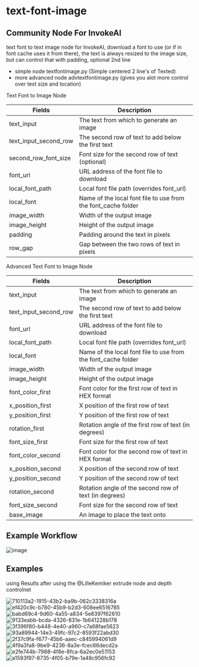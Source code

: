 # text-font-image
## Community Node For InvokeAI

text font to text image node for InvokeAI, download a font to use (or if in font cache uses it from there), the text is always resized to the image size, but can control that with padding, optional 2nd line

* simple node textfontimage.py (Simple centered 2 line's of Texted)
* more advanced node advtextfontimage.py (gives you alot more control over text size and location)

Text Font to Image Node

| Fields                  | Description                                            |
| ------------------------ | ------------------------------------------------------ |
| text_input               | The text from which to generate an image               |
| text_input_second_row    | The second row of text to add below the first text     |
| second_row_font_size     | Font size for the second row of text (optional)        |
| font_url                | URL address of the font file to download               |
| local_font_path         | Local font file path (overrides font_url)              |
| local_font              | Name of the local font file to use from the font_cache folder |
| image_width              | Width of the output image                              |
| image_height             | Height of the output image                             |
| padding                  | Padding around the text in pixels                       |
| row_gap                  | Gap between the two rows of text in pixels 

Advanced Text Font to Image Node

| Fields                  | Description                                            |
| ------------------------ | ------------------------------------------------------ |
| text_input               | The text from which to generate an image               |
| text_input_second_row    | The second row of text to add below the first text     |
| font_url                | URL address of the font file to download               |
| local_font_path         | Local font file path (overrides font_url)              |
| local_font              | Name of the local font file to use from the font_cache folder |
| image_width              | Width of the output image                              |
| image_height             | Height of the output image                             |
| font_color_first         | Font color for the first row of text in HEX format     |
| x_position_first         | X position of the first row of text                    |
| y_position_first         | Y position of the first row of text                    |
| rotation_first           | Rotation angle of the first row of text (in degrees)   |
| font_size_first          | Font size for the first row of text                     |
| font_color_second        | Font color for the second row of text in HEX format    |
| x_position_second        | X position of the second row of text                   |
| y_position_second        | Y position of the second row of text                   |
| rotation_second          | Rotation angle of the second row of text (in degrees)  |
| font_size_second         | Font size for the second row of text                    |
| base_image               | An image to place the text onto      |

## Example Workflow
![image](https://github.com/mickr777/textfontimage/assets/115216705/e226a5e0-eadb-426a-89fe-3657c546d5ed)

## Examples
using Results after using the @LilleKemiker extrude node and depth controlnet

![710113a2-1915-43b2-ba9b-062c3338316a](https://github.com/mickr777/textfontimage/assets/115216705/3e591f7e-b86e-4fcf-810e-3caffb278936)
![ef420c9c-b780-45b9-b2d3-608ee6516785](https://github.com/mickr777/textfontimage/assets/115216705/32b47c93-f953-4d51-8ffa-cdb3bcc2a084)
![babd69c4-9d60-4a55-a834-5e8397f62610](https://github.com/mickr777/textfontimage/assets/115216705/46c3f2aa-c5fc-4fcf-9daf-49966ad98e73)
![9133eabb-bcda-4326-831e-1b641228b178](https://github.com/mickr777/textfontimage/assets/115216705/8c20f1e2-fd06-4256-a005-f56ccc4218ee)
![3f396f80-b448-4e40-a960-c7a68fae5623](https://github.com/mickr777/textfontimage/assets/115216705/7fb07189-4138-4f64-8cd3-3d61bb372b81)
![93a89944-14e3-49fc-97c2-8593f22abd30](https://github.com/mickr777/textfontimage/assets/115216705/d8ffe6ea-2545-4fad-b188-3730e6db9a8c)
![2f37c9fa-f677-45b6-aaec-c845994061d9](https://github.com/mickr777/textfontimage/assets/115216705/648202db-6bf2-465e-843b-d6b52393912f)
![4f9a3fa8-9be9-4236-8a3e-fcec66decd2a](https://github.com/mickr777/textfontimage/assets/115216705/e4c51693-4455-4f55-99fe-3bcaf38241de)
![e2fe744b-7988-4f8e-8fca-6a2ec0e51153](https://github.com/mickr777/textfontimage/assets/115216705/0990db3f-9235-4fc2-a8f6-f06d55c4d93d)
![a1593f97-8735-4f05-b79e-1a48c956fc92](https://github.com/mickr777/textfontimage/assets/115216705/f298b05b-51bb-4d8b-9266-6962640ce51c)
